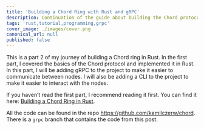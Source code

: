 ```yaml
---
title: 'Building a Chord Ring with Rust and gRPC'
description: Continuation of the guide about building the Chord protocol in Rust, this time with gRPC.
tags: 'rust,tutorial,programming,grpc'
cover_image: ./images/cover.png
canonical_url: null
published: false
---
```


This is a part 2 of my journey of building a Chord ring in Rust. In the first part, I covered the basics of the Chord protocol and implemented it in Rust. In this part, I will be adding gRPC to the project to make it easier to communicate between nodes. I will also be adding a CLI to the project to make it easier to interact with the nodes.

If you haven’t read the first part, I recommend reading it first. You can find it here: [Building a Chord Ring in Rust](./building-chord-part-1.md).

All the code can be found in the repo https://github.com/kamilczerw/chord. There is a `grpc` branch that contains the code from this post.
